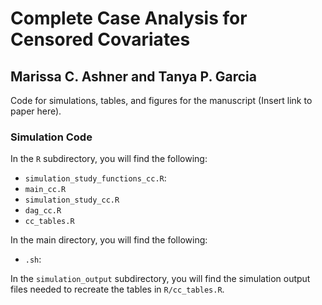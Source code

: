 # Complete Case Analysis for Censored Covariates

## Marissa C. Ashner and Tanya P. Garcia

Code for simulations, tables, and figures for the manuscript (Insert link to paper here).

### Simulation Code

In the `R` subdirectory, you will find the following: 

- `simulation_study_functions_cc.R`: 
- `main_cc.R`
- `simulation_study_cc.R`
- `dag_cc.R`
- `cc_tables.R`

In the main directory, you will find the following: 

- `.sh`: 

In the `simulation_output` subdirectory, you will find the simulation output files needed to recreate the tables in `R/cc_tables.R`.
